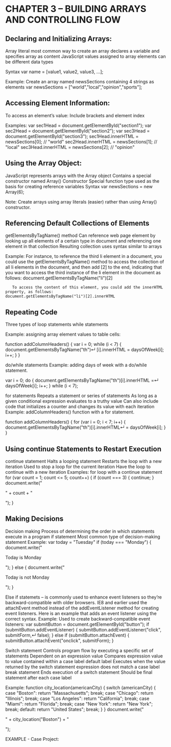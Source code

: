 
# CHAPTER 3 – BUILDING ARRAYS AND CONTROLLING FLOW

## Declaring and Initializing Arrays:
Array literal
most common way to create an array
declares a variable and specifies array as content
JavaScript values assigned to array elements can be different data types

Syntax
var name = [value1, value2, value3, …];

Example:
Create an array named newsSections containing 4 strings as elements
var newsSections = ["world","local","opinion","sports"];


## Accessing Element Information:
To access an element’s value:
Include brackets and element index

Examples:
var sec1Head = document.getElementById("section1");
var sec2Head = document.getElementById("section2");
var sec3Head = document.getElementById("section3");
sec1Head.innerHTML = newsSections[0]; // "world"
sec2Head.innerHTML = newsSections[1]; // "local"
sec3Head.innerHTML = newsSections[2]; // "opinion"


## Using the Array Object:
JavaScript represents arrays with the Array object
Contains a special constructor named Array()
Constructor
Special function type used as the basis for creating reference variables
Syntax
var newsSections = new Array(6);

Note: Create arrays using array literals (easier) rather than using Array() constructor.


## Referencing Default Collections of Elements
getElementsByTagName() method
Can reference web page element by looking up all elements of a certain type in document and referencing one element in that collection
Resulting collection uses syntax similar to arrays

Example:
For instance, to reference the third li element in a document, you could use the getElementsByTagName() method to access the collection of all li elements in the document, and then add [2] to the end, indicating that you want to access the third instance of the li element in the document as follows:
document.getElementsByTagName("li")[2]
     
       To access the content of this element, you could add the innerHTML property, as follows:
    document.getElementsByTagName("li")[2].innerHTML


## Repeating Code
Three types of loop statements
while statements

Example:
assigning array element values to table cells:

function addColumnHeaders() {
   var i = 0;
   while (i < 7) {
      document.getElementsByTagName("th")↵
         [i].innerHTML = daysOfWeek[i];
      i++;
   }
}

do/while statements
Example:
adding days of week with a do/while statement.

var i = 0;
do {
   document.getElementsByTagName("th")[i].innerHTML =↵
      daysOfWeek[i];
   i++;
} while (i < 7);


for statements
Repeats a statement or series of statements
As long as a given conditional expression evaluates to a truthy value
Can also include code that initializes a counter and changes its value with each iteration
Example:
addColumnHeaders() function with a for statement.

function addColumnHeaders() {
   for (var i = 0; i < 7; i++) {
      document.getElementsByTagName("th")[i].innerHTML↵
         = daysOfWeek[i];
   }
}


## Using continue Statements to Restart Execution
continue statement
Halts a looping statement
Restarts the loop with a new iteration
Used to stop a loop for the current iteration
Have the loop to continue with a new iteration
Examples:
for loop with a continue statement
for (var count = 1; count <= 5; count++) {
   if (count === 3) {
      continue;
   }
   document.write("<p>" + count + "</p>");
}


## Making Decisions
Decision making
Process of determining the order in which statements execute in a program
if statement
Most common type of decision-making statement
Example:
var today = "Tuesday"
if (today === "Monday") {
   document.write("<p>Today is Monday</p>");
}
else {
   document.write("<p>Today is not Monday</p>");
}

Else if statemets – is commonly used to enhance event listeners so they’re backward-compatible with older browsers. IE8 and earlier used the attachEvent method instead of the addEventListener method for creating event listeners. Here is an example that adds an event listener using the correct syntax.
Example:
Used to create backward-compatible event listeners:
var submitButton = document.getElementById("button");
if (submitButton.addEventListener) {
   submitButton.addEventListener("click", submitForm,↵
      false);
}
else if (submitButton.attachEvent) {
   submitButton.attachEvent("onclick", submitForm);
}

Switch statement
Controls program flow by executing a specific set of statements
      Dependent on an expression value
Compares expression value to value contained within a case label
default label
Executes when the value returned by the switch statement expression does not match a case label
break statement
Ends execution of a switch statement
Should be final statement after each case label

Example:
function city_location(americanCity) {
   switch (americanCity) {
      case "Boston":
         return "Massachusetts";
         break;
      case "Chicago":
         return "Illinois";
         break;
      case "Los Angeles":
         return "California";
         break;
      case "Miami":
         return "Florida";
         break;
      case "New York":
         return "New York";
         break;
      default:
         return "United States";
         break;
   }
}
document.write("<p>" + city_location("Boston") + "</p>");



EXAMPLE - Case Project:


